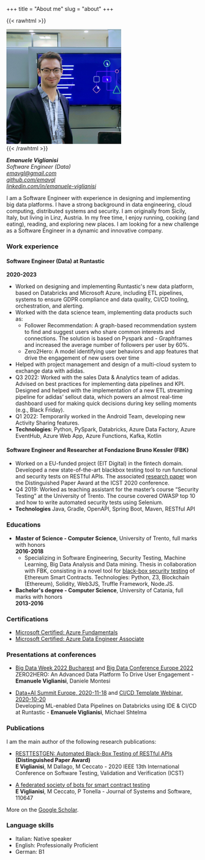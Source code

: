 +++
title = "About me"
slug = "about"
+++

{{< rawhtml >}}
<div style="text-align: left;">
    <img src="/images/avatar.jpg" width="300" />
</div>
{{< /rawhtml >}}  

**_Emanuele Viglianisi_**  
*Software Engineer (Data)*  
*emavgl@gmail.com*  
*[github.com/emavgl](https://github.com/emavgl)*  
*[linkedin.com/in/emanuele-viglianisi](https://linkedin.com/in/emanuele-viglianisi)* 

I am a Software Engineer with experience in designing and implementing big data platforms. I have a strong background in data engineering, cloud computing, distributed systems and security. I am originally from Sicily, Italy, but living in Linz, Austria. In my free time, I enjoy running, cooking (and eating), reading, and exploring new places. I am looking for a new challenge as a Software Engineer in a dynamic and innovative company.

### Work experience

#### Software Engineer (Data) at Runtastic
**2020-2023**
- Worked on designing and implementing Runtastic's new data platform, based on Databricks and Microsoft Azure, including ETL pipelines, systems to ensure GDPR compliance and data quality, CI/CD tooling, orchestration, and alerting.
- Worked with the data science team, implementing data products such as:
    - Follower Recommendation: A graph-based recommendation system to find and suggest users who share common interests and connections. The solution is based on Pyspark and - Graphframes and increased the average number of followers per user by 60%.
    - Zero2Hero: A model identifying user behaviors and app features that drive the engagement of new users over time
- Helped with project management and design of a multi-cloud system to exchange data with adidas.
- Q3 2022: Worked with the sales Data & Analytics team of adidas. Advised on best practices for implementing data pipelines and KPI. Designed and helped with the implementation of a new ETL streaming pipeline for adidas’ sellout data, which powers an almost real-time dashboard used for making quick decisions during key selling moments (e.g., Black Friday).
- Q1 2022: Temporarily worked in the Android Team, developing new Activity Sharing features.
- **Technologies**: Python, PySpark, Databricks, Azure Data Factory, Azure EventHub, Azure Web App, Azure Functions, Kafka, Kotlin

####  **Software Engineer and Researcher at Fondazione Bruno Kessler (FBK)**

- Worked on a EU-funded project (EIT Digital) in the fintech domain. Developed a new state-of-the-art blackbox testing tool to run functional and security tests on RESTful APIs. The associated [research paper](https://ieeexplore.ieee.org/abstract/document/9159077/) won the 
Distinguished Paper Award at the ICST 2020 conference.
- Q4 2019: Worked as teaching assistant for the master’s course “Security Testing” at the University of Trento. The course covered OWASP top 10 and how to write automated security tests using Selenium.
- **Technologies** Java, Gradle, OpenAPI, Spring Boot, Maven, RESTful API

### Educations

- **Master of Science - Computer Science**, University of Trento, full marks with honors  
    **2016-2018**
    - Specializing in Software Engineering, Security Testing, Machine Learning, Big Data Analysis and Data mining. Thesis in collaboration with FBK, consisting in a novel tool for [black-box security testing](https://www.sciencedirect.com/science/article/pii/S0164121220301163) of Ethereum Smart Contracts.
    Technologies: Python, Z3, Blockchain (Ethereum), Solidity, Web3JS, Truffle Framework, Node.JS.
- **Bachelor's degree - Computer Science**, University of Catania, full marks with honors  
    **2013-2016**

### Certifications

- [Microsoft Certified: Azure Fundamentals](https://docs.microsoft.com/en-us/learn/certifications/azure-fundamentals/)
- [Microsoft Certified: Azure Data Engineer Associate](https://docs.microsoft.com/en-gb/learn/certifications/azure-data-engineer/)

### Presentations at conferences

- [Big Data Week 2022 Bucharest](https://bucharest.bigdataweek.com/session/zero2hero-an-advanced-data-platform-to-drive-user-engagement/) and [Big Data Conference Europe 2022](https://events.pinetool.ai/2749/#speakers/789010?referrer%5Bpathname%5D=%2Fspeakers&referrer%5Bsearch%5D=&referrer%5Btitle%5D=Speakers)  
ZERO2HERO: An Advanced Data Platform To Drive User Engagement - **Emanuele Viglianisi**, Daniele Montesi

- [Data+AI Summit Europe, 2020-11-18](https://databricks.com/session_eu20/developing-ml-enabled-data-pipelines-on-databricks-using-ide-ci-cd-at-runtastic) and [CI/CD Template Webinar, 2020-10-20](https://databricks.com/p/webinar/developing-ml-enabled-data-pipelines-on-databricks-using-ide-ci-cd)  
Developing ML-enabled Data Pipelines on Databricks using IDE & CI/CD at Runtastic - **Emanuele Viglianisi**, Michael Shtelma

### Publications

I am the main author of the following research publications:

- [RESTTESTGEN: Automated Black-Box Testing of RESTful APIs](https://ieeexplore.ieee.org/abstract/document/9159077/)  **(Distinguished Paper Award)**  
**E Viglianisi**, M Dallago, M Ceccato - 2020 IEEE 13th International Conference on Software Testing, Validation and Verification (ICST)

- [A federated society of bots for smart contract testing](https://www.sciencedirect.com/science/article/pii/S0164121220301163)  
**E Viglianisi**, M Ceccato, P Tonella - Journal of Systems and Software, 110647  

More on the [Google Scholar](https://scholar.google.com/citations?user=jSjoAKEAAAAJ&hl=it).

### Language skills

- Italian: Native speaker
- English: Professionally Proficient
- German: B1